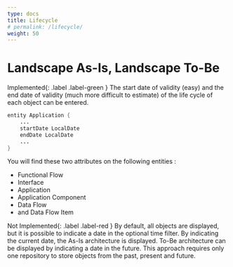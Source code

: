 ```yaml
---
type: docs
title: Lifecycle
# permalink: /lifecycle/
weight: 50
---
```


# Landscape As-Is, Landscape To-Be

<span class="fs-2">Implemented</span>{: .label .label-green }
The start date of validity (easy) and the end date of validity (much more difficult to estimate) of the life cycle of each object can be entered.


```java
entity Application {
    ...
    startDate LocalDate
    endDate LocalDate
    ...
}
```
You will find these two attributes on the following entities :
 - Functional Flow
 - Interface
 - Application
 - Application Component
 - Data Flow
 - and Data Flow Item


<span class="fs-2">Not Implemented</span>{: .label .label-red } 
By default, all objects are displayed, but it is possible to indicate a date in the optional time filter. By indicating the current date, the As-Is architecture is displayed. To-Be architecture can be displayed by indicating a date in the future. This approach requires only one repository to store objects from the past, present and future.

